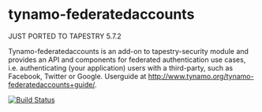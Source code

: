 tynamo-federatedaccounts
========================

JUST PORTED TO TAPESTRY 5.7.2

Tynamo-federatedaccounts is an add-on to tapestry-security module and provides an API and components for federated authentication use cases, i.e. authenticating (your application) users with a third-party, such as Facebook, Twitter or Google. Userguide at http://www.tynamo.org/tynamo-federatedaccounts+guide/.

[![Build Status](https://travis-ci.org/tynamo/tynamo-federatedaccounts.svg?branch=master)](https://travis-ci.org/tynamo/tynamo-federatedaccounts)
